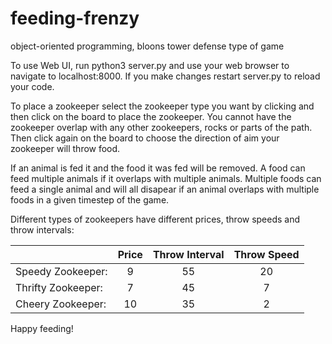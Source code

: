 # feeding-frenzy
object-oriented programming, bloons tower defense type of game


To use Web UI, run python3 server.py and use your web browser to navigate to localhost:8000. 
If you make changes restart server.py to reload your code.


To place a zookeeper select the zookeeper type you want by clicking and then click on the board to place the zookeeper. You cannot have the zookeeper overlap with any other zookeepers, rocks or parts of the path. Then click again on the board to choose the direction of aim your zookeeper will throw food. 

If an animal is fed it and the food it was fed will be removed. A food can feed multiple animals if it overlaps with multiple animals. Multiple foods can feed a single animal and will all disapear if an animal overlaps with multiple foods in a given timestep of the game.

Different types of zookeepers have different prices, throw speeds and throw intervals:

|                 | Price | Throw Interval | Throw Speed |
| :-------------- |:-----:|:--------------:| :----------:|
Speedy Zookeeper: |   9   |       55       |     20      |
Thrifty Zookeeper:|   7   |       45       |      7      |
Cheery Zookeeper: |  10   |       35       |      2      |


Happy feeding!
